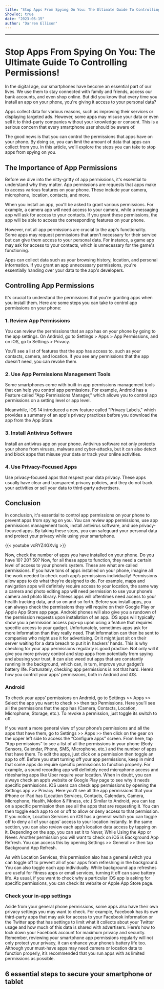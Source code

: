 ```yaml
---
title: "Stop Apps From Spying On You: The Ultimate Guide To Controlling Permissions!"
ShowToc: true 
date: "2023-05-15"
author: "Darren Ellison"
---
```

*****
# Stop Apps From Spying On You: The Ultimate Guide To Controlling Permissions!

In the digital age, our smartphones have become an essential part of our lives. We use them to stay connected with family and friends, access our bank accounts, and even shop online. But did you know that every time you install an app on your phone, you're giving it access to your personal data?

Apps collect data for various reasons, such as improving their services or displaying targeted ads. However, some apps may misuse your data or even sell it to third-party companies without your knowledge or consent. This is a serious concern that every smartphone user should be aware of.

The good news is that you can control the permissions that apps have on your phone. By doing so, you can limit the amount of data that apps can collect from you. In this article, we'll explore the steps you can take to stop apps from spying on you.

## The Importance of App Permissions

Before we dive into the nitty-gritty of app permissions, it's essential to understand why they matter. App permissions are requests that apps make to access various features on your phone. These include your camera, microphone, location, contacts, and more.

When you install an app, you'll be asked to grant various permissions. For example, a camera app will need access to your camera, while a messaging app will ask for access to your contacts. If you grant these permissions, the app will be able to access the corresponding features on your phone.

However, not all app permissions are crucial to the app's functionality. Some apps may request permissions that aren't necessary for their service but can give them access to your personal data. For instance, a game app may ask for access to your contacts, which is unnecessary for the game's functioning.

Apps can collect data such as your browsing history, location, and personal information. If you grant an app unnecessary permissions, you're essentially handing over your data to the app's developers.

## Controlling App Permissions

It's crucial to understand the permissions that you're granting apps when you install them. Here are some steps you can take to control app permissions on your phone:

### 1. Review App Permissions

You can review the permissions that an app has on your phone by going to the app settings. On Android, go to Settings > Apps > App Permissions, and on iOS, go to Settings > Privacy.

You'll see a list of features that the app has access to, such as your contacts, camera, and location. If you see any permissions that the app doesn't need, you can revoke them.

### 2. Use App Permissions Management Tools

Some smartphones come with built-in app permissions management tools that can help you control app permissions. For example, Android has a Feature called "App Permissions Manager," which allows you to control app permissions on a setting level or app level.

Meanwhile, iOS 14 introduced a new feature called "Privacy Labels," which provides a summary of an app's privacy practices before you download the app from the App Store.

### 3. Install Antivirus Software

Install an antivirus app on your phone. Antivirus software not only protects your phone from viruses, malware and cyber-attacks, but it can also detect and block apps that misuse your data or track your online activities.

### 4. Use Privacy-Focused Apps

Use privacy-focused apps that respect your data privacy. These apps usually have clear and transparent privacy policies, and they do not track your activities or sell your data to third-party advertisers.

## Conclusion

In conclusion, it's essential to control app permissions on your phone to prevent apps from spying on you. You can review app permissions, use app permissions management tools, install antivirus software, and use privacy-focused apps. By taking these steps, you can safeguard your personal data and protect your privacy while using your smartphone.

{{< youtube vcRYZ4GXvig >}} 



Now, check the number of apps you have installed on your phone. Do you have 10? 20? 50? Now, for all these apps to function, they need a certain level of access to your phone’s system. These are what are called permissions.
If you have tons of apps installed on your phone, imagine all the work needed to check each app’s permissions individually!
Permissions allow apps to do what they’re designed to do. For example, maps and navigation apps will definitely require access to your location, the same way a camera and photo editing app will need permission to use your phone’s camera and photo library. Fitness apps will oftentimes need access to your health tracking data, and so on and so forth.
Before you install apps, you can always check the permissions they will require on their Google Play or Apple App Store app page. Android phones will also give you a rundown of the permission requests upon installation of an app. iOS apps will typically show you a permission access pop-up upon using a feature that requires specific access to your gadget.
Unfortunately, sometimes apps ask for more information than they really need. That information can then be sent to companies who might use it for advertising. Or it might just sit on their server waiting for a data breach to put it in hackers’ hands.
This is why checking for your app permissions regularly is good practice. Not only will it give you more privacy control and stop apps from potentially from spying and abusing your trust, it can also weed out apps that are constantly running in the background, which can, in turn, improve your gadget’s battery life.
Fortunately, checking app permissions is not that hard. Here’s how you control your apps’ permissions, both in Android and iOS.

 
### Android



To check your apps’ permissions on Android, go to Settings >> Apps >> Select the app you want to check >> then tap Permissions. Here you’ll see all the permissions that the app has (Camera, Contacts, Location, Microphone, Storage, etc.). To revoke a permission, just toggle its switch to off.

If you want a more general view of your phone’s permissions and all the apps that have them, go to Settings >> Apps >> then click on the gear on the upper left side to access the “Configure apps” screen.
From here, tap “App permissions” to see a list of all the permissions in your phone (Body Sensors, Calendar, Phone, SMS, Microphone, etc.) and the number of apps that have them. To edit the apps, just click on a permission then toggle an app to off.
Before you start turning off your app permissions, keep in mind that some apps do require specific permissions to function properly.
For example, a sound recording app will definitely need microphone access and ridesharing apps like Uber require your location. When in doubt, you can always check an app’s website or Google Play page to see why it needs specific permissions.
iOS users can check app permissions by opening the Settings app >> Privacy. Here you’ll see all the app permissions that your iPhone or iPad has (Location Services, Contacts, Calendars, Camera, Microphone, Health, Motion & Fitness, etc.)
Similar to Android, you can tap on a specific permission then see all the apps that are requesting it. You can then toggle each app to on or off to allow or deny access to that permission.
If you notice, Location Services on iOS has a general switch you can toggle off to deny all of your apps’ access to your location instantly. In the same section, you can also review each app’s location data access by tapping on it. Depending on the app, you can set it to Never, While Using the App or Never.
Another permission you will want to check on iOS is Background App Refresh. You can access this by opening Settings >> General >> then tap Background App Refresh.

As with Location Services, this permission also has a general switch you can toggle off to prevent all of your apps from refreshing in the background. You can also toggle each app individually. While background app refreshes are useful for fitness apps or email services, turning it off can save battery life.
As usual, if you want to check why a particular iOS app is asking for specific permissions, you can check its website or Apple App Store page.

 
### Check your in-app settings


Aside from your general phone permissions, some apps also have their own privacy settings you may want to check. For example, Facebook has its own third-party apps that may ask for access to your Facebook information or the Twitter app that has settings to limit what it collects about your Twitter usage and how much of this data is shared with advertisers.
Here’s how to lock down your Facebook account for maximum privacy and security.
Remember, reviewing your smartphone app permissions regularly will not only protect your privacy, it can enhance your phone’s battery life too. Although your must-have apps may need camera or location data to function properly, it’s recommended that you run apps with as limited permissions as possible.

 
## 6 essential steps to secure your smartphone or tablet



